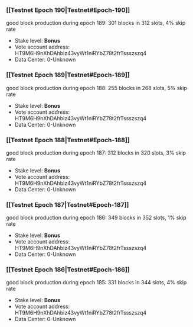 ### [[Testnet Epoch 190|Testnet#Epoch-190]]
good block production during epoch 189: 301 blocks in 312 slots, 4% skip rate
* Stake level: **Bonus** 
* Vote account address: HT9M6H9nXhDAhbiz43vyWt1niRYbZ78t2frTssszszq4
* Data Center: 0-Unknown
### [[Testnet Epoch 189|Testnet#Epoch-189]]
good block production during epoch 188: 255 blocks in 268 slots, 5% skip rate
* Stake level: **Bonus** 
* Vote account address: HT9M6H9nXhDAhbiz43vyWt1niRYbZ78t2frTssszszq4
* Data Center: 0-Unknown
### [[Testnet Epoch 188|Testnet#Epoch-188]]
good block production during epoch 187: 312 blocks in 320 slots, 3% skip rate
* Stake level: **Bonus** 
* Vote account address: HT9M6H9nXhDAhbiz43vyWt1niRYbZ78t2frTssszszq4
* Data Center: 0-Unknown
### [[Testnet Epoch 187|Testnet#Epoch-187]]
good block production during epoch 186: 349 blocks in 352 slots, 1% skip rate
* Stake level: **Bonus** 
* Vote account address: HT9M6H9nXhDAhbiz43vyWt1niRYbZ78t2frTssszszq4
* Data Center: 0-Unknown
### [[Testnet Epoch 186|Testnet#Epoch-186]]
good block production during epoch 185: 331 blocks in 344 slots, 4% skip rate
* Stake level: **Bonus** 
* Vote account address: HT9M6H9nXhDAhbiz43vyWt1niRYbZ78t2frTssszszq4
* Data Center: 0-Unknown